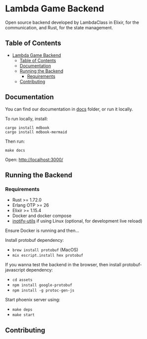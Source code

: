 # Lambda Game Backend
Open source backend developed by LambdaClass in Elixir, for the communication, and Rust, for the state management.

## Table of Contents

- [Lambda Game Backend](#lambda-game-backend)
  - [Table of Contents](#table-of-contents)
  - [Documentation](#documentation)
  - [Running the Backend](#running-the-backend)
    - [Requirements](#requirements)
  - [Contributing](#contributing)


## Documentation

You can find our documentation in [docs](./docs/src/README.md) folder, or run it locally.

To run locally, install:

```
cargo install mdbook
cargo install mdbook-mermaid
```

Then run:

```
make docs
```

Open: [http://localhost:3000/](http://localhost:3000/)

## Running the Backend

### Requirements

- Rust >= 1.72.0
- Erlang OTP >= 26
- Elixir >= 1.15.4
- Docker and docker compose
- [inotify-utils](https://hexdocs.pm/phoenix/installation.html#inotify-tools-for-linux-users) if using Linux (optional, for development live reload)

Ensure Docker is running and then...

Install protobuf dependency:
  - ```brew install protobuf``` (MacOS)
  - ```mix escript.install hex protobuf```

If you wanna test the backend in the browser, then install protobuf-javascript dependency:
  - ```cd assets```
  - ```npm install google-protobuf```
  - ```npm install -g protoc-gen-js```

Start phoenix server using:
  - ```make deps```
  - ```make start```

## Contributing
